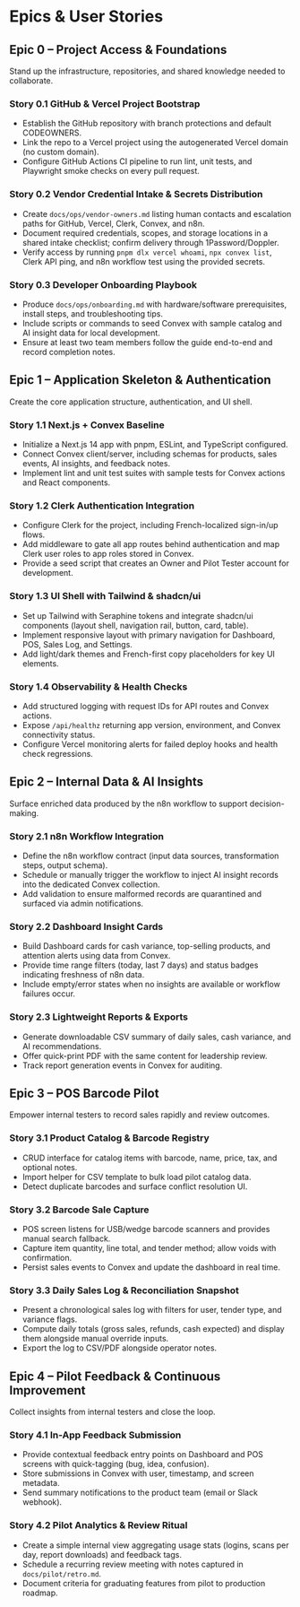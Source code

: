 # Epics & User Stories

## Epic 0 – Project Access & Foundations
Stand up the infrastructure, repositories, and shared knowledge needed to collaborate.

### Story 0.1 GitHub & Vercel Project Bootstrap
- Establish the GitHub repository with branch protections and default CODEOWNERS.
- Link the repo to a Vercel project using the autogenerated Vercel domain (no custom domain).
- Configure GitHub Actions CI pipeline to run lint, unit tests, and Playwright smoke checks on every pull request.

### Story 0.2 Vendor Credential Intake & Secrets Distribution
- Create `docs/ops/vendor-owners.md` listing human contacts and escalation paths for GitHub, Vercel, Clerk, Convex, and n8n.
- Document required credentials, scopes, and storage locations in a shared intake checklist; confirm delivery through 1Password/Doppler.
- Verify access by running `pnpm dlx vercel whoami`, `npx convex list`, Clerk API ping, and n8n workflow test using the provided secrets.

### Story 0.3 Developer Onboarding Playbook
- Produce `docs/ops/onboarding.md` with hardware/software prerequisites, install steps, and troubleshooting tips.
- Include scripts or commands to seed Convex with sample catalog and AI insight data for local development.
- Ensure at least two team members follow the guide end-to-end and record completion notes.

## Epic 1 – Application Skeleton & Authentication
Create the core application structure, authentication, and UI shell.

### Story 1.1 Next.js + Convex Baseline
- Initialize a Next.js 14 app with pnpm, ESLint, and TypeScript configured.
- Connect Convex client/server, including schemas for products, sales events, AI insights, and feedback notes.
- Implement lint and unit test suites with sample tests for Convex actions and React components.

### Story 1.2 Clerk Authentication Integration
- Configure Clerk for the project, including French-localized sign-in/up flows.
- Add middleware to gate all app routes behind authentication and map Clerk user roles to app roles stored in Convex.
- Provide a seed script that creates an Owner and Pilot Tester account for development.

### Story 1.3 UI Shell with Tailwind & shadcn/ui
- Set up Tailwind with Seraphine tokens and integrate shadcn/ui components (layout shell, navigation rail, button, card, table).
- Implement responsive layout with primary navigation for Dashboard, POS, Sales Log, and Settings.
- Add light/dark themes and French-first copy placeholders for key UI elements.

### Story 1.4 Observability & Health Checks
- Add structured logging with request IDs for API routes and Convex actions.
- Expose `/api/healthz` returning app version, environment, and Convex connectivity status.
- Configure Vercel monitoring alerts for failed deploy hooks and health check regressions.

## Epic 2 – Internal Data & AI Insights
Surface enriched data produced by the n8n workflow to support decision-making.

### Story 2.1 n8n Workflow Integration
- Define the n8n workflow contract (input data sources, transformation steps, output schema).
- Schedule or manually trigger the workflow to inject AI insight records into the dedicated Convex collection.
- Add validation to ensure malformed records are quarantined and surfaced via admin notifications.

### Story 2.2 Dashboard Insight Cards
- Build Dashboard cards for cash variance, top-selling products, and attention alerts using data from Convex.
- Provide time range filters (today, last 7 days) and status badges indicating freshness of n8n data.
- Include empty/error states when no insights are available or workflow failures occur.

### Story 2.3 Lightweight Reports & Exports
- Generate downloadable CSV summary of daily sales, cash variance, and AI recommendations.
- Offer quick-print PDF with the same content for leadership review.
- Track report generation events in Convex for auditing.

## Epic 3 – POS Barcode Pilot
Empower internal testers to record sales rapidly and review outcomes.

### Story 3.1 Product Catalog & Barcode Registry
- CRUD interface for catalog items with barcode, name, price, tax, and optional notes.
- Import helper for CSV template to bulk load pilot catalog data.
- Detect duplicate barcodes and surface conflict resolution UI.

### Story 3.2 Barcode Sale Capture
- POS screen listens for USB/wedge barcode scanners and provides manual search fallback.
- Capture item quantity, line total, and tender method; allow voids with confirmation.
- Persist sales events to Convex and update the dashboard in real time.

### Story 3.3 Daily Sales Log & Reconciliation Snapshot
- Present a chronological sales log with filters for user, tender type, and variance flags.
- Compute daily totals (gross sales, refunds, cash expected) and display them alongside manual override inputs.
- Export the log to CSV/PDF alongside operator notes.

## Epic 4 – Pilot Feedback & Continuous Improvement
Collect insights from internal testers and close the loop.

### Story 4.1 In-App Feedback Submission
- Provide contextual feedback entry points on Dashboard and POS screens with quick-tagging (bug, idea, confusion).
- Store submissions in Convex with user, timestamp, and screen metadata.
- Send summary notifications to the product team (email or Slack webhook).

### Story 4.2 Pilot Analytics & Review Ritual
- Create a simple internal view aggregating usage stats (logins, scans per day, report downloads) and feedback tags.
- Schedule a recurring review meeting with notes captured in `docs/pilot/retro.md`.
- Document criteria for graduating features from pilot to production roadmap.
